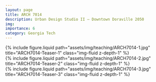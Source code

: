```yaml
---
layout: page
title: ARCH 7014
description: Urban Design Studio II — Downtown Doraville 2050
img:
importance: 6
category: Georgia Tech
---
```


<div class="row justify-content-sm-center">
    <div class="col-sm-10 mt-3 mt-md-0">
        {% include figure.liquid path="assets/img/teaching/ARCH7014-1.jpg" title="ARCH7014-Teaser-1" class="img-fluid z-depth-1" %}
    </div>
     <div class="col-sm-10 mt-3 mt-md-0">
        {% include figure.liquid path="assets/img/teaching/ARCH7014-2.jpg" title="ARCH7014-Teaser-2" class="img-fluid z-depth-1" %}
    </div>
     <div class="col-sm-10 mt-3 mt-md-0">
        {% include figure.liquid path="assets/img/teaching/ARCH7014-3.jpg" title="ARCH7014-Teaser-3" class="img-fluid z-depth-1" %}
    </div>
</div>
